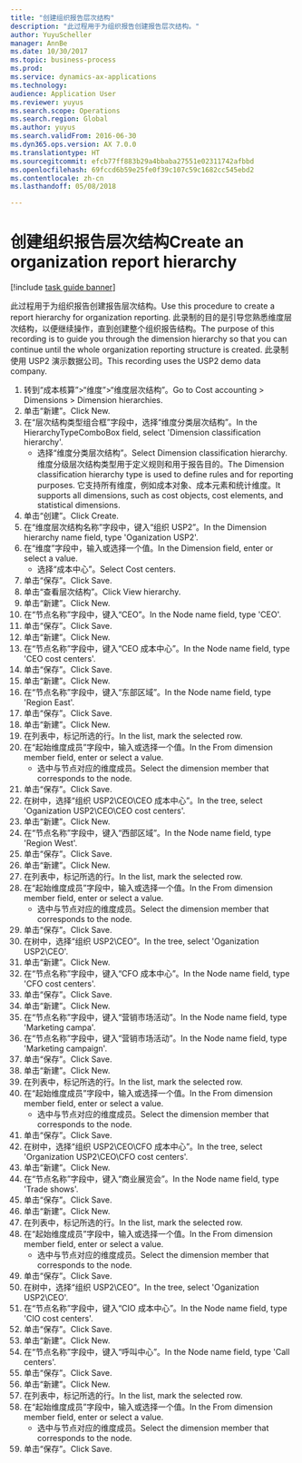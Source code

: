 ```yaml
--- 
title: "创建组织报告层次结构"
description: "此过程用于为组织报告创建报告层次结构。"
author: YuyuScheller
manager: AnnBe
ms.date: 10/30/2017
ms.topic: business-process
ms.prod: 
ms.service: dynamics-ax-applications
ms.technology: 
audience: Application User
ms.reviewer: yuyus
ms.search.scope: Operations
ms.search.region: Global
ms.author: yuyus
ms.search.validFrom: 2016-06-30
ms.dyn365.ops.version: AX 7.0.0
ms.translationtype: HT
ms.sourcegitcommit: efcb77ff883b29a4bbaba27551e02311742afbbd
ms.openlocfilehash: 69fccd6b59e25fe0f39c107c59c1682cc545ebd2
ms.contentlocale: zh-cn
ms.lasthandoff: 05/08/2018

---
```

# <a name="create-an-organization-report-hierarchy"></a><span data-ttu-id="b6e88-103">创建组织报告层次结构</span><span class="sxs-lookup"><span data-stu-id="b6e88-103">Create an organization report hierarchy</span></span>

[!include [task guide banner](../../includes/task-guide-banner.md)]

<span data-ttu-id="b6e88-104">此过程用于为组织报告创建报告层次结构。</span><span class="sxs-lookup"><span data-stu-id="b6e88-104">Use this procedure to create a report hierarchy for organization reporting.</span></span> <span data-ttu-id="b6e88-105">此录制的目的是引导您熟悉维度层次结构，以便继续操作，直到创建整个组织报告结构。</span><span class="sxs-lookup"><span data-stu-id="b6e88-105">The purpose of this recording is to guide you through the dimension hierarchy so that you can continue until the whole organization reporting structure is created.</span></span> <span data-ttu-id="b6e88-106">此录制使用 USP2 演示数据公司。</span><span class="sxs-lookup"><span data-stu-id="b6e88-106">This recording uses the USP2 demo data company.</span></span>

1. <span data-ttu-id="b6e88-107">转到“成本核算”>“维度”>“维度层次结构”。</span><span class="sxs-lookup"><span data-stu-id="b6e88-107">Go to Cost accounting > Dimensions > Dimension hierarchies.</span></span>
2. <span data-ttu-id="b6e88-108">单击“新建”。</span><span class="sxs-lookup"><span data-stu-id="b6e88-108">Click New.</span></span>
3. <span data-ttu-id="b6e88-109">在“层次结构类型组合框”字段中，选择“维度分类层次结构”。</span><span class="sxs-lookup"><span data-stu-id="b6e88-109">In the HierarchyTypeComboBox field, select 'Dimension classification hierarchy'.</span></span>
    * <span data-ttu-id="b6e88-110">选择“维度分类层次结构”。</span><span class="sxs-lookup"><span data-stu-id="b6e88-110">Select Dimension classification hierarchy.</span></span> <span data-ttu-id="b6e88-111">维度分级层次结构类型用于定义规则和用于报告目的。</span><span class="sxs-lookup"><span data-stu-id="b6e88-111">The Dimension classification hierarchy type is used to define rules and for reporting purposes.</span></span> <span data-ttu-id="b6e88-112">它支持所有维度，例如成本对象、成本元素和统计维度。</span><span class="sxs-lookup"><span data-stu-id="b6e88-112">It supports all dimensions, such as cost objects, cost elements, and statistical dimensions.</span></span>  
4. <span data-ttu-id="b6e88-113">单击“创建”。</span><span class="sxs-lookup"><span data-stu-id="b6e88-113">Click Create.</span></span>
5. <span data-ttu-id="b6e88-114">在“维度层次结构名称”字段中，键入“组织 USP2”。</span><span class="sxs-lookup"><span data-stu-id="b6e88-114">In the Dimension hierarchy name field, type 'Oganization USP2'.</span></span>
6. <span data-ttu-id="b6e88-115">在“维度”字段中，输入或选择一个值。</span><span class="sxs-lookup"><span data-stu-id="b6e88-115">In the Dimension field, enter or select a value.</span></span>
    * <span data-ttu-id="b6e88-116">选择“成本中心”。</span><span class="sxs-lookup"><span data-stu-id="b6e88-116">Select Cost centers.</span></span>  
7. <span data-ttu-id="b6e88-117">单击“保存”。</span><span class="sxs-lookup"><span data-stu-id="b6e88-117">Click Save.</span></span>
8. <span data-ttu-id="b6e88-118">单击“查看层次结构”。</span><span class="sxs-lookup"><span data-stu-id="b6e88-118">Click View hierarchy.</span></span>
9. <span data-ttu-id="b6e88-119">单击“新建”。</span><span class="sxs-lookup"><span data-stu-id="b6e88-119">Click New.</span></span>
10. <span data-ttu-id="b6e88-120">在“节点名称”字段中，键入“CEO”。</span><span class="sxs-lookup"><span data-stu-id="b6e88-120">In the Node name field, type 'CEO'.</span></span>
11. <span data-ttu-id="b6e88-121">单击“保存”。</span><span class="sxs-lookup"><span data-stu-id="b6e88-121">Click Save.</span></span>
12. <span data-ttu-id="b6e88-122">单击“新建”。</span><span class="sxs-lookup"><span data-stu-id="b6e88-122">Click New.</span></span>
13. <span data-ttu-id="b6e88-123">在“节点名称”字段中，键入“CEO 成本中心”。</span><span class="sxs-lookup"><span data-stu-id="b6e88-123">In the Node name field, type 'CEO cost centers'.</span></span>
14. <span data-ttu-id="b6e88-124">单击“保存”。</span><span class="sxs-lookup"><span data-stu-id="b6e88-124">Click Save.</span></span>
15. <span data-ttu-id="b6e88-125">单击“新建”。</span><span class="sxs-lookup"><span data-stu-id="b6e88-125">Click New.</span></span>
16. <span data-ttu-id="b6e88-126">在“节点名称”字段中，键入“东部区域”。</span><span class="sxs-lookup"><span data-stu-id="b6e88-126">In the Node name field, type 'Region East'.</span></span>
17. <span data-ttu-id="b6e88-127">单击“保存”。</span><span class="sxs-lookup"><span data-stu-id="b6e88-127">Click Save.</span></span>
18. <span data-ttu-id="b6e88-128">单击“新建”。</span><span class="sxs-lookup"><span data-stu-id="b6e88-128">Click New.</span></span>
19. <span data-ttu-id="b6e88-129">在列表中，标记所选的行。</span><span class="sxs-lookup"><span data-stu-id="b6e88-129">In the list, mark the selected row.</span></span>
20. <span data-ttu-id="b6e88-130">在“起始维度成员”字段中，输入或选择一个值。</span><span class="sxs-lookup"><span data-stu-id="b6e88-130">In the From dimension member field, enter or select a value.</span></span>
    * <span data-ttu-id="b6e88-131">选中与节点对应的维度成员。</span><span class="sxs-lookup"><span data-stu-id="b6e88-131">Select the dimension member that corresponds to the node.</span></span>  
21. <span data-ttu-id="b6e88-132">单击“保存”。</span><span class="sxs-lookup"><span data-stu-id="b6e88-132">Click Save.</span></span>
22. <span data-ttu-id="b6e88-133">在树中，选择“组织 USP2\CEO\CEO 成本中心”。</span><span class="sxs-lookup"><span data-stu-id="b6e88-133">In the tree, select 'Oganization USP2\CEO\CEO cost centers'.</span></span>
23. <span data-ttu-id="b6e88-134">单击“新建”。</span><span class="sxs-lookup"><span data-stu-id="b6e88-134">Click New.</span></span>
24. <span data-ttu-id="b6e88-135">在“节点名称”字段中，键入“西部区域”。</span><span class="sxs-lookup"><span data-stu-id="b6e88-135">In the Node name field, type 'Region West'.</span></span>
25. <span data-ttu-id="b6e88-136">单击“保存”。</span><span class="sxs-lookup"><span data-stu-id="b6e88-136">Click Save.</span></span>
26. <span data-ttu-id="b6e88-137">单击“新建”。</span><span class="sxs-lookup"><span data-stu-id="b6e88-137">Click New.</span></span>
27. <span data-ttu-id="b6e88-138">在列表中，标记所选的行。</span><span class="sxs-lookup"><span data-stu-id="b6e88-138">In the list, mark the selected row.</span></span>
28. <span data-ttu-id="b6e88-139">在“起始维度成员”字段中，输入或选择一个值。</span><span class="sxs-lookup"><span data-stu-id="b6e88-139">In the From dimension member field, enter or select a value.</span></span>
    * <span data-ttu-id="b6e88-140">选中与节点对应的维度成员。</span><span class="sxs-lookup"><span data-stu-id="b6e88-140">Select the dimension member that corresponds to the node.</span></span>  
29. <span data-ttu-id="b6e88-141">单击“保存”。</span><span class="sxs-lookup"><span data-stu-id="b6e88-141">Click Save.</span></span>
30. <span data-ttu-id="b6e88-142">在树中，选择“组织 USP2\CEO”。</span><span class="sxs-lookup"><span data-stu-id="b6e88-142">In the tree, select 'Oganization USP2\CEO'.</span></span>
31. <span data-ttu-id="b6e88-143">单击“新建”。</span><span class="sxs-lookup"><span data-stu-id="b6e88-143">Click New.</span></span>
32. <span data-ttu-id="b6e88-144">在“节点名称”字段中，键入“CFO 成本中心”。</span><span class="sxs-lookup"><span data-stu-id="b6e88-144">In the Node name field, type 'CFO cost centers'.</span></span>
33. <span data-ttu-id="b6e88-145">单击“保存”。</span><span class="sxs-lookup"><span data-stu-id="b6e88-145">Click Save.</span></span>
34. <span data-ttu-id="b6e88-146">单击“新建”。</span><span class="sxs-lookup"><span data-stu-id="b6e88-146">Click New.</span></span>
35. <span data-ttu-id="b6e88-147">在“节点名称”字段中，键入“营销市场活动”。</span><span class="sxs-lookup"><span data-stu-id="b6e88-147">In the Node name field, type 'Marketing campa'.</span></span>
36. <span data-ttu-id="b6e88-148">在“节点名称”字段中，键入“营销市场活动”。</span><span class="sxs-lookup"><span data-stu-id="b6e88-148">In the Node name field, type 'Marketing campaign'.</span></span>
37. <span data-ttu-id="b6e88-149">单击“保存”。</span><span class="sxs-lookup"><span data-stu-id="b6e88-149">Click Save.</span></span>
38. <span data-ttu-id="b6e88-150">单击“新建”。</span><span class="sxs-lookup"><span data-stu-id="b6e88-150">Click New.</span></span>
39. <span data-ttu-id="b6e88-151">在列表中，标记所选的行。</span><span class="sxs-lookup"><span data-stu-id="b6e88-151">In the list, mark the selected row.</span></span>
40. <span data-ttu-id="b6e88-152">在“起始维度成员”字段中，输入或选择一个值。</span><span class="sxs-lookup"><span data-stu-id="b6e88-152">In the From dimension member field, enter or select a value.</span></span>
    * <span data-ttu-id="b6e88-153">选中与节点对应的维度成员。</span><span class="sxs-lookup"><span data-stu-id="b6e88-153">Select the dimension member that corresponds to the node.</span></span>  
41. <span data-ttu-id="b6e88-154">单击“保存”。</span><span class="sxs-lookup"><span data-stu-id="b6e88-154">Click Save.</span></span>
42. <span data-ttu-id="b6e88-155">在树中，选择“组织 USP2\CEO\CFO 成本中心”。</span><span class="sxs-lookup"><span data-stu-id="b6e88-155">In the tree, select 'Organization USP2\CEO\CFO cost centers'.</span></span>
43. <span data-ttu-id="b6e88-156">单击“新建”。</span><span class="sxs-lookup"><span data-stu-id="b6e88-156">Click New.</span></span>
44. <span data-ttu-id="b6e88-157">在“节点名称”字段中，键入“商业展览会”。</span><span class="sxs-lookup"><span data-stu-id="b6e88-157">In the Node name field, type 'Trade shows'.</span></span>
45. <span data-ttu-id="b6e88-158">单击“保存”。</span><span class="sxs-lookup"><span data-stu-id="b6e88-158">Click Save.</span></span>
46. <span data-ttu-id="b6e88-159">单击“新建”。</span><span class="sxs-lookup"><span data-stu-id="b6e88-159">Click New.</span></span>
47. <span data-ttu-id="b6e88-160">在列表中，标记所选的行。</span><span class="sxs-lookup"><span data-stu-id="b6e88-160">In the list, mark the selected row.</span></span>
48. <span data-ttu-id="b6e88-161">在“起始维度成员”字段中，输入或选择一个值。</span><span class="sxs-lookup"><span data-stu-id="b6e88-161">In the From dimension member field, enter or select a value.</span></span>
    * <span data-ttu-id="b6e88-162">选中与节点对应的维度成员。</span><span class="sxs-lookup"><span data-stu-id="b6e88-162">Select the dimension member that corresponds to the node.</span></span>  
49. <span data-ttu-id="b6e88-163">单击“保存”。</span><span class="sxs-lookup"><span data-stu-id="b6e88-163">Click Save.</span></span>
50. <span data-ttu-id="b6e88-164">在树中，选择“组织 USP2\CEO”。</span><span class="sxs-lookup"><span data-stu-id="b6e88-164">In the tree, select 'Oganization USP2\CEO'.</span></span>
51. <span data-ttu-id="b6e88-165">在“节点名称”字段中，键入“CIO 成本中心”。</span><span class="sxs-lookup"><span data-stu-id="b6e88-165">In the Node name field, type 'CIO cost centers'.</span></span>
52. <span data-ttu-id="b6e88-166">单击“保存”。</span><span class="sxs-lookup"><span data-stu-id="b6e88-166">Click Save.</span></span>
53. <span data-ttu-id="b6e88-167">单击“新建”。</span><span class="sxs-lookup"><span data-stu-id="b6e88-167">Click New.</span></span>
54. <span data-ttu-id="b6e88-168">在“节点名称”字段中，键入“呼叫中心”。</span><span class="sxs-lookup"><span data-stu-id="b6e88-168">In the Node name field, type 'Call centers'.</span></span>
55. <span data-ttu-id="b6e88-169">单击“保存”。</span><span class="sxs-lookup"><span data-stu-id="b6e88-169">Click Save.</span></span>
56. <span data-ttu-id="b6e88-170">单击“新建”。</span><span class="sxs-lookup"><span data-stu-id="b6e88-170">Click New.</span></span>
57. <span data-ttu-id="b6e88-171">在列表中，标记所选的行。</span><span class="sxs-lookup"><span data-stu-id="b6e88-171">In the list, mark the selected row.</span></span>
58. <span data-ttu-id="b6e88-172">在“起始维度成员”字段中，输入或选择一个值。</span><span class="sxs-lookup"><span data-stu-id="b6e88-172">In the From dimension member field, enter or select a value.</span></span>
    * <span data-ttu-id="b6e88-173">选中与节点对应的维度成员。</span><span class="sxs-lookup"><span data-stu-id="b6e88-173">Select the dimension member that corresponds to the node.</span></span>  
59. <span data-ttu-id="b6e88-174">单击“保存”。</span><span class="sxs-lookup"><span data-stu-id="b6e88-174">Click Save.</span></span>



